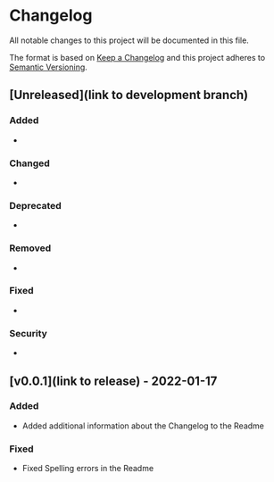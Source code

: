 # Changelog

All notable changes to this project will be documented in this file.

The format is based on [Keep a Changelog](http://keepachangelog.com/en/1.0.0/)
and this project adheres to [Semantic Versioning](http://semver.org/spec/v2.0.0.html).

## [Unreleased](link to development branch)

### Added 

-

### Changed  

-

### Deprecated 

-

### Removed 

- 

### Fixed  

- 

### Security  

- 

## [v0.0.1](link to release) - 2022-01-17

### Added

-   Added additional information about the Changelog to the Readme

### Fixed

- Fixed Spelling errors in the Readme